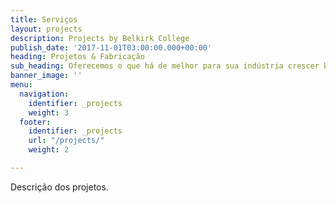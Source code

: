 ```yaml
---
title: Serviços
layout: projects
description: Projects by Belkirk College
publish_date: '2017-11-01T03:00:00.000+00:00'
heading: Projetos & Fabricação
sub_heading: Oferecemos o que há de melhor para sua indústria crescer bem!
banner_image: ''
menu:
  navigation:
    identifier: _projects
    weight: 3
  footer:
    identifier: _projects
    url: "/projects/"
    weight: 2

---
```

Descrição dos projetos.